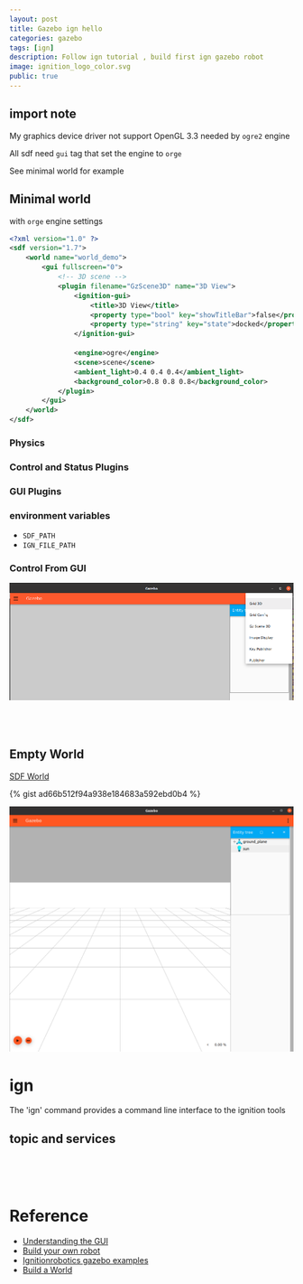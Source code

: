 ```yaml
---
layout: post
title: Gazebo ign hello
categories: gazebo
tags: [ign]
description: Follow ign tutorial , build first ign gazebo robot
image: ignition_logo_color.svg
public: true
---
```


## import note
My graphics device driver not support OpenGL 3.3 needed by `ogre2` engine

All sdf need `gui` tag that set the engine to `orge`

See minimal world for example

## Minimal world
with `orge` engine settings

```xml
<?xml version="1.0" ?>
<sdf version="1.7">
    <world name="world_demo">
        <gui fullscreen="0">
            <!-- 3D scene -->
            <plugin filename="GzScene3D" name="3D View">
                <ignition-gui>
                    <title>3D View</title>
                    <property type="bool" key="showTitleBar">false</property>
                    <property type="string" key="state">docked</property>
                </ignition-gui>

                <engine>ogre</engine>
                <scene>scene</scene>
                <ambient_light>0.4 0.4 0.4</ambient_light>
                <background_color>0.8 0.8 0.8</background_color>
            </plugin>
        </gui>
    </world>
</sdf>
```
### Physics

### Control and Status Plugins

### GUI Plugins

### environment variables
- `SDF_PATH`
- `IGN_FILE_PATH`
  

### Control From GUI
![](/images/2020-10-17-07-42-21.png)
&nbsp;  
&nbsp;  
&nbsp;  
## Empty World
[SDF World](https://ignitionrobotics.org/docs/citadel/sdf_worlds)

{% gist ad66b512f94a938e184683a592ebd0b4 %}

![](/images/2020-10-17-07-54-29.png)
  
# ign
The 'ign' command provides a command line interface to the ignition tools

## topic and services

&nbsp;  
&nbsp;  
&nbsp;  
# Reference
- [Understanding the GUI](https://ignitionrobotics.org/docs/dome/gui)
- [Build your own robot](https://ignitionrobotics.org/docs/dome/building_robot)
- [Ignitionrobotics gazebo examples](https://github.com/ignitionrobotics/ign-gazebo/tree/main/examples)
- [Build a World](https://ignitionrobotics.org/docs/dome/sdf_worlds)